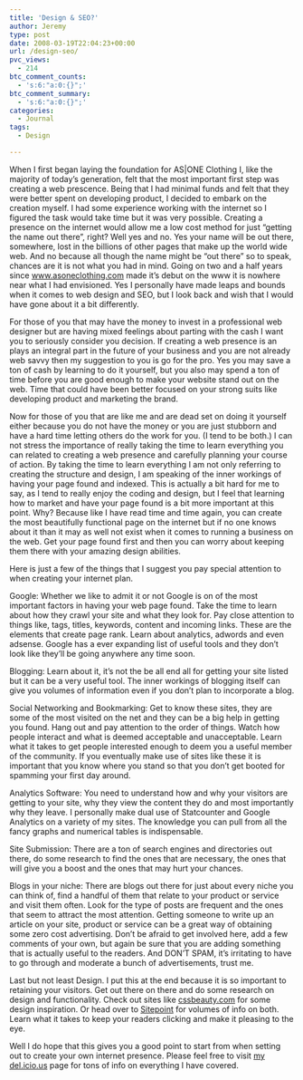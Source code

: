 ```yaml
---
title: 'Design & SEO?'
author: Jeremy
type: post
date: 2008-03-19T22:04:23+00:00
url: /design-seo/
pvc_views:
  - 214
btc_comment_counts:
  - 's:6:"a:0:{}";'
btc_comment_summary:
  - 's:6:"a:0:{}";'
categories:
  - Journal
tags:
  - Design

---
```

When I first began laying the foundation for AS|ONE Clothing I, like the majority of today&#8217;s generation, felt that the most important first step was creating a web prescence. Being that I had minimal funds and felt that they were better spent on developing product, I decided to embark on the creation myself. I had some experience working with the internet so I figured the task would take time but it was very possible. Creating a presence on the internet would allow me a low cost method for just &#8220;getting the name out there&#8221;, right? Well yes and no. Yes your name will be out there, somewhere, lost in the billions of other pages that make up the world wide web. And no because all though the name might be &#8220;out there&#8221; so to speak, chances are it is not what you had in mind. Going on two and a half years since www.asoneclothing.com made it&#8217;s debut on the www it is nowhere near what I had envisioned. Yes I personally have made leaps and bounds when it comes to web design and SEO, but I look back and wish that I would have gone about it a bit differently.

For those of you that may have the money to invest in a professional web designer but are having mixed feelings about parting with the cash I want you to seriously consider you decision. If creating a web presence is an plays an integral part in the future of your business and you are not already web savvy then my suggestion to you is go for the pro. Yes you may save a ton of cash by learning to do it yourself, but you also may spend a ton of time before you are good enough to make your website stand out on the web. Time that could have been better focused on your strong suits like developing product and marketing the brand.

Now for those of you that are like me and are dead set on doing it yourself either because you do not have the money or you are just stubborn and have a hard time letting others do the work for you. (I tend to be both.) I can not stress the importance of really taking the time to learn everything you can related to creating a web presence and carefully planning your course of action. By taking the time to learn everything I am not only referring to creating the structure and design, I am speaking of the inner workings of having your page found and indexed. This is actually a bit hard for me to say, as I tend to really enjoy the coding and design, but I feel that learning how to market and have your page found is a bit more important at this point. Why? Because like I have read time and time again, you can create the most beautifully functional page on the internet but if no one knows about it than it may as well not exist when it comes to running a business on the web. Get your page found first and then you can worry about keeping them there with your amazing design abilities.

Here is just a few of the things that I suggest you pay special attention to when creating your internet plan.

Google: Whether we like to admit it or not Google is on of the most important factors in having your web page found. Take the time to learn about how they crawl your site and what they look for. Pay close attention to things like, tags, titles, keywords, content and incoming links. These are the elements that create page rank. Learn about analytics, adwords and even adsense. Google has a ever expanding list of useful tools and they don&#8217;t look like they&#8217;ll be going anywhere any time soon.

Blogging: Learn about it, it&#8217;s not the be all end all for getting your site listed but it can be a very useful tool. The inner workings of blogging itself can give you volumes of information even if you don&#8217;t plan to incorporate a blog.

Social Networking and Bookmarking: Get to know these sites, they are some of the most visited on the net and they can be a big help in getting you found. Hang out and pay attention to the order of things. Watch how people interact and what is deemed acceptable and unacceptable. Learn what it takes to get people interested enough to deem you a useful member of the community. If you eventually make use of sites like these it is important that you know where you stand so that you don&#8217;t get booted for spamming your first day around.

Analytics Software: You need to understand how and why your visitors are getting to your site, why they view the content they do and most importantly why they leave. I personally make dual use of Statcounter and Google Analytics on a variety of my sites. The knowledge you can pull from all the fancy graphs and numerical tables is indispensable.

Site Submission: There are a ton of search engines and directories out there, do some research to find the ones that are necessary, the ones that will give you a boost and the ones that may hurt your chances.

Blogs in your niche: There are blogs out there for just about every niche you can think of, find a handful of them that relate to your product or service and visit them often. Look for the type of posts are frequent and the ones that seem to attract the most attention. Getting someone to write up an article on your site, product or service can be a great way of obtaining some zero cost advertising. Don&#8217;t be afraid to get involved here, add a few comments of your own, but again be sure that you are adding something that is actually useful to the readers. And DON&#8217;T SPAM, it&#8217;s irritating to have to go through and moderate a bunch of advertisements, trust me.

Last but not least Design. I put this at the end because it is so important to retaining your visitors. Get out there on there and do some research on design and functionality. Check out sites like [cssbeauty.com][1] for some design inspiration. Or head over to [Sitepoint][2] for volumes of info on both. Learn what it takes to keep your readers clicking and make it pleasing to the eye.

Well I do hope that this gives you a good point to start from when setting out to create your own internet presence. Please feel free to visit [my del.icio.us][3] page for tons of info on everything I have covered.

 [1]: http://www.cssbeauty.com "css beauty"
 [2]: http://www.sitepoint.com "Sitepoint"
 [3]: http://del.icio.us/viralthinking "viral thinking del.icio.us page"